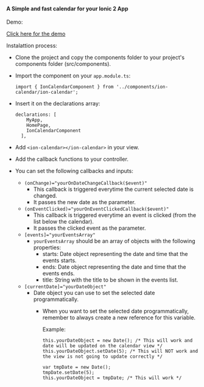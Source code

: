 #### A Simple and fast calendar for your Ionic 2 App

Demo:

[Click here for the demo](https://github.com/alexandretok/simple-fast-ionic2-calendar/raw/master/demo.gif)


Instalattion process:

* Clone the project and copy the components folder to your project's components folder (src/components).
* Import the component on your `app.module.ts`:

    ```
    import { IonCalendarComponent } from '../components/ion-calendar/ion-calendar';
    ```
* Insert it on the declarations array:

    ```
    declarations: [
        MyApp,
        HomePage,
        IonCalendarComponent
      ],
    ```

* Add `<ion-calendar></ion-calendar>` in your view.
* Add the callback functions to your controller.

* You can set the following callbacks and inputs:
  * `(onChange)="yourOnDateChangeCallback($event)"`
    * This callback is triggered everytime the current selected date is changed.
    * It passes the new date as the parameter.
  * `(onEventClicked)="yourOnEventClickedCallback($event)"`
    * This callback is triggered everytime an event is clicked (from the list below the calendar).
    * It passes the clicked event as the parameter.
  * `[events]="yourEventsArray"`
    * `yourEventsArray` should be an array of objects with the following properties:
      * starts: Date object representing the date and time that the events starts.
      * ends: Date object representing the date and time that the events ends.
      * title: String with the title to be shown in the events list.
  * `[currentDate]="yourDateObject"`
    * Date object you can use to set the selected date programmatically.
      * When you want to set the selected date programmatically, remember to always create a new reference for this variable.
      
        Example:
                        
        ```
        this.yourDateObject = new Date(); /* This will work and date will be updated on the calendar view */
        this.yourDateObject.setDate(5); /* This will NOT work and the view is not going to update correctly */
                        
        var tmpDate = new Date();
        tmpDate.setDate(5);
        this.yourDateObject = tmpDate; /* This will work */
        ```

